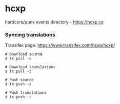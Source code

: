 # hcxp

hardcore/punk events directory - https://hcxp.co

### Syncing translations

Transifex page: https://www.transifex.com/hcxp/hcxp/

    # Download source
    $ tx pull -s

    # Download translations
    $ tx pull -t

    # Push source
    $ tx push -s

    # Push translations
    $ tx push -t
